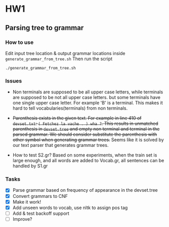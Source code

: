 # HW1


## Parsing tree to grammar

### How to use

Edit input tree location & output grammar locations inside `generate_grammar_from_tree.sh`
Then run the script
```
./generate_grammar_from_tree.sh
```


### Issues

- Non terminals are supposed to be all upper case letters, 
while terminals are supposed to be not all upper case letters.
but some terminals have one single upper case letter.
For example 'B' is a terminal. This makes it hard to tell 
vocabularies(terminals) from non terminals. 

- <del>Parenthesis exists in the given text. For example in line 410 of `devset.txt`:
`( Fetchez la vache . ) wha ?`. This results in unmatched parenthesis in `devset.tree`
and empty non terminal and terminal in the parsed grammar. We should consider 
substitute the parenthesis with other symbol when generating grammar trees.</del> 
Seems like it is solved by our text parser that generates grammar trees.

- How to test S2.gr? Based on some experiments, when the train set is large enough, and all words are added to Vocab.gr,
 all sentences can be handled by S1.gr


### Tasks

- [x] Parse grammar based on frequency of appearance in the devset.tree
- [x] Convert grammars to CNF
- [x] Make it work!
- [x] Add unseen words to vocab, use nltk to assign pos tag
- [ ] Add & test backoff support
- [ ] Improve?  